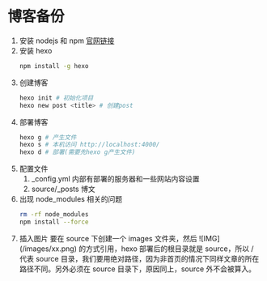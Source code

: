# 博客备份

1. 安装 nodejs 和 npm [官网链接](https://nodejs.org/zh-cn/download/)
2. 安装 hexo
	```bash
	npm install -g hexo
	```
3. 创建博客
	```bash
	hexo init # 初始化项目
	hexo new post <title> # 创建post
	```
4. 部署博客
	```bash
	hexo g # 产生文件
	hexo s # 本机访问 http://localhost:4000/
	hexo d # 部署(需要先hexo g产生文件)
	```
5. 配置文件
	1. _config.yml   内部有部署的服务器和一些网站内容设置
	2. source/_posts 博文
6. 出现 node_modules 相关的问题
	```bash
	rm -rf node_modules
	npm install --force
	```
7. 插入图片
	要在 source 下创建一个 images 文件夹，然后 !\[IMG\]\(/images/xx.png\) 的方式引用，hexo 部署后的根目录就是 source，所以 / 代表 source 目录，我们要用绝对路径，因为非首页的情况下同样文章的所在路径不同。另外必须在 source 目录下，原因同上，source 外不会被算入。
